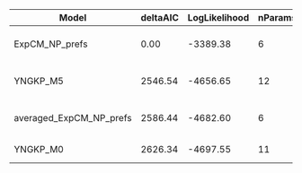 | Model                   | deltaAIC | LogLikelihood | nParams | ParamValues                                   |
|-------------------------|----------|---------------|---------|-----------------------------------------------|
| ExpCM_NP_prefs          | 0.00     | -3389.38      | 6       | beta=2.99, kappa=6.31, omega=0.78             |
| YNGKP_M5                | 2546.54  | -4656.65      | 12      | alpha_omega=0.30, beta_omega=2.41, kappa=5.84 |
| averaged_ExpCM_NP_prefs | 2586.44  | -4682.60      | 6       | beta=0.28, kappa=6.51, omega=0.12             |
| YNGKP_M0                | 2626.34  | -4697.55      | 11      | kappa=5.78, omega=0.11                        |